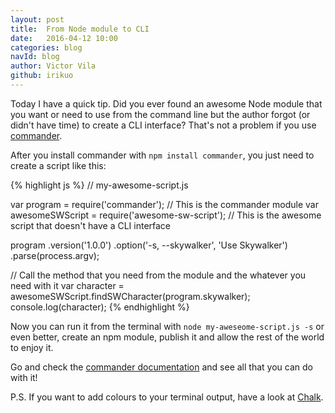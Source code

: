 ```yaml
---
layout: post
title:  From Node module to CLI
date:   2016-04-12 10:00
categories: blog
navId: blog
author: Victor Vila
github: irikuo
---
```


Today I have a quick tip. Did you ever found an awesome Node module that you want or need to use from the command line but the author forgot (or didn't have time) to create a CLI interface? That's not a problem if you use [commander](https://www.npmjs.com/package/commander).

After you install commander with `npm install commander`, you just need to create a script like this:

{% highlight js %}
// my-awesome-script.js

var program = require('commander'); // This is the commander module
var awesomeSWScript = require('awesome-sw-script'); // This is the awesome script that doesn't have a CLI interface

program
  .version('1.0.0')
  .option('-s, --skywalker', 'Use Skywalker')
  .parse(process.argv);

// Call the method that you need from the module and the whatever you need with it
var character = awesomeSWScript.findSWCharacter(program.skywalker);
console.log(character);
{% endhighlight %}

Now you can run it from the terminal with `node my-aweseome-script.js -s` or even better, create an npm module, publish it and allow the rest of the world to enjoy it.

Go and check the [commander documentation](https://www.npmjs.com/package/commander) and see all that you can do with it!

P.S. If you want to add colours to your terminal output, have a look at [Chalk](https://github.com/chalk/chalk).
